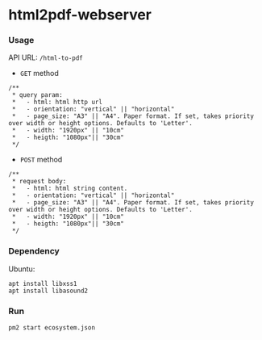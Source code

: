 # html2pdf-webserver

### Usage

API URL: `/html-to-pdf`

- `GET` method

```
/**
 * query param:
 *   - html: html http url
 *   - orientation: "vertical" || "horizontal"
 *   - page_size: "A3" || "A4". Paper format. If set, takes priority over width or height options. Defaults to 'Letter'.
 *   - width: "1920px" || "10cm"
 *   - heigth: "1080px"|| "30cm"
 */
```

- `POST` method

```
/**
 * request body:
 *   - html: html string content.
 *   - orientation: "vertical" || "horizontal"
 *   - page_size: "A3" || "A4". Paper format. If set, takes priority over width or height options. Defaults to 'Letter'.
 *   - width: "1920px" || "10cm"
 *   - heigth: "1080px"|| "30cm"
 */
```

### Dependency

Ubuntu:
```
apt install libxss1
apt install libasound2
```

### Run
```
pm2 start ecosystem.json
```